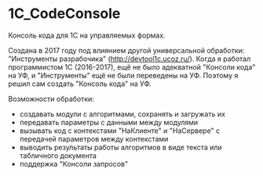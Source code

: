 # 1C_CodeConsole
Консоль кода для 1С на управляемых формах.

Создана в 2017 году под влиянием другой универсальной обработки: "Инструменты разрабочика" (http://devtool1c.ucoz.ru/).
Когда я работал программистом 1С (2016-2017), ещё не было адекватной "Консоли кода" на УФ, и "Инструменты" ещё не были переведены на УФ. Поэтому я решил сам создать "Консоль кода" на УФ.

Возможности обработки:
- создавать модули с алгоритмами, сохранять и загружать их
- передавать параметры с данными между модулями
- вызывать код с контекстами "НаКлиенте" и "НаСервере" с передачей параметров между контекстами
- выводить результаты работы алгоритмов в виде текста или табличного документа
- поддержка "Консоли запросов" 
